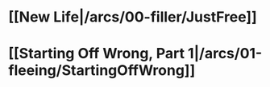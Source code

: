 # [[New Life|/arcs/00-filler/JustFree]]

# [[Starting Off Wrong, Part 1|/arcs/01-fleeing/StartingOffWrong]]